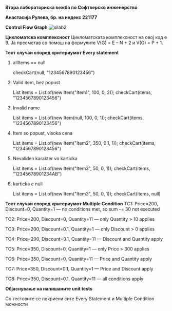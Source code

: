 **Втора лабораториска вежба по Софтверско инженерство**

**Анастасија Рулева, бр. на индекс 221177**

**Control Flow Graph**
![silab2](https://github.com/user-attachments/assets/25270e52-cfa4-4930-b565-a5f3cdf5f889)


**Цикломатска комплексност**
Цикломатската комплексност на овој код е 9. Ја пресметав со помош на формулите V(G) = E – N + 2
и V(G) = P + 1.

**Тест случаи според критериумот Every statement**
1. allItems == null

   checkCart(null, "1234567890123456")
2. Valid item, bez popust

   List<Item> items = List.of(new Item("Item1", 100, 0, 2));
    checkCart(items, "1234567890123456")
3. Invalid name

   List<Item> items = List.of(new Item(null, 100, 0, 1));
    checkCart(items, "1234567890123456")
4. Item so popust, visoka cena

   List<Item> items = List.of(new Item("Item2", 350, 0.1, 1));
    checkCart(items, "1234567890123456")
5. Nevaliden karakter vo karticka

   List<Item> items = List.of(new Item("Item3", 50, 0, 1));
    checkCart(items, "12345678901234AB")
6. karticka e null

     List<Item> items = List.of(new Item("Item3", 50, 0, 1));
    checkCart(items, null)

**Тест случаи според критериумот Multiple Condition**
TC1: Price=200, Discount=0, Quantity=1 — no conditions met, so sum -= 30 not executed

TC2: Price=200, Discount=0, Quantity=11 — only Quantity > 10 applies

TC3: Price=200, Discount=0.1, Quantity=1 — only Discount > 0 applies

TC4: Price=200, Discount=0.1, Quantity=11 — Discount and Quantity apply

TC5: Price=350, Discount=0, Quantity=1 — only Price > 300 applies

TC6: Price=350, Discount=0, Quantity=11 — Price and Quantity apply

TC7: Price=350, Discount=0.1, Quantity=1 — Price and Discount apply

TC8: Price=350, Discount=0.1, Quantity=11 — all conditions apply

**Објаснување на напишаните unit tests**

Со тестовите се покриени сите Every Statement и Multiple Condition можности
